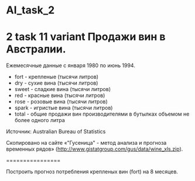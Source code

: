 # AI_task_2
2 task 11 variant
Продажи вин в Австралии.
==========================

Ежемесячные данные с января 1980 по июнь 1994.

* fort - крепленые (тысячи литров)
* dry - сухие вина  (тысячи литров)
* sweet - сладкие вина  (тысячи литров)
* red - красные вина  (тысячи литров)
* rose - розовые вина  (тысячи литров)
* spark - игристые вина  (тысячи литров)
* total - общие продажи вин производителями в бутылках объемом не более одного литра

Источник: Australian Bureau of Statistics

Скопировано на сайте «"Гусеница" - метод анализа и прогноза временных рядов» 
(http://www.gistatgroup.com/gus/data/wine_xls.zip).

================

Построить прогноз потребления крепленых вин (fort) на 8 месяцев.
